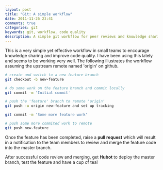 ```yaml
---
layout: post
title: "Git: A simple workflow"
date: 2011-11-26 23:41
comments: true
categories: git
keywords: git, workflow, code quality
description: A simple git workflow for peer reviews and knowledge sharing
---
```


This is a very simple yet effective workflow in small teams to encourage knowledge sharing and improve code quality. I have been using this lately and seems to be working very well. The following illustrates the workflow assuming the upstream remote named 'origin' on github.

``` bash
# create and switch to a new feature branch
git checkout -b new-feature
```
``` bash
# do some work on the feature branch and commit locally
git commit -m 'Initial commit'

# push the 'feature' branch to remote 'origin'
git push -u origin new-feature and set up tracking
```
``` bash
git commit -m 'Some more feature work'

# push some more commited work to remote
git push new-feature
```

Once the feature has been completed, raise a **pull request** which will result in a notification to the team members to review and merge the feature code into the master branch.

After successful code review and merging, get **Hubot** to deploy the master branch, test the feature and have a cup of tea!
